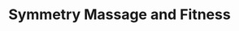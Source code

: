 ---
title: "Symmetry Massage and Fitness"
url: /washougal/symmetry-massage-and-fitness/
shop: massage
---